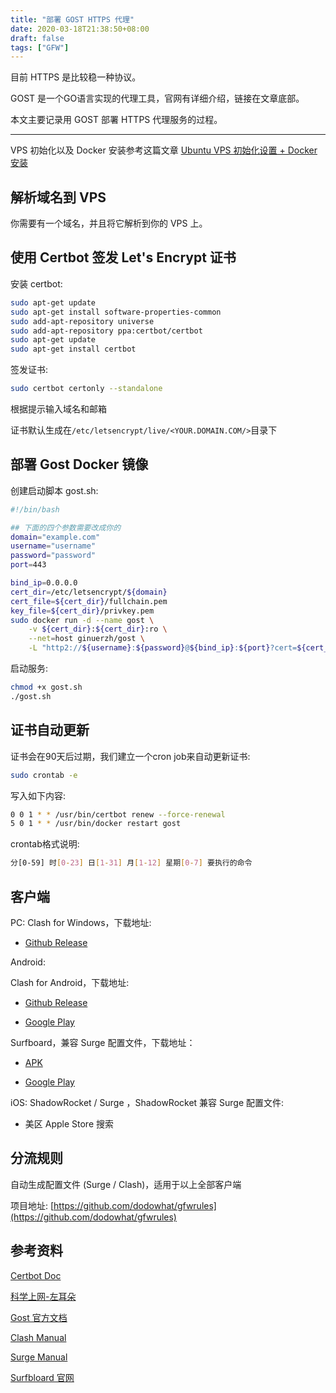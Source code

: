 ```yaml
---
title: "部署 GOST HTTPS 代理"
date: 2020-03-18T21:38:50+08:00
draft: false
tags: ["GFW"]
---
```


目前 HTTPS 是比较稳一种协议。

GOST 是一个GO语言实现的代理工具，官网有详细介绍，链接在文章底部。

本文主要记录用 GOST 部署 HTTPS 代理服务的过程。

---

VPS 初始化以及 Docker 安装参考这篇文章 [Ubuntu VPS 初始化设置 + Docker安装](/posts/ubuntu-server-initiation-and-docker-installation)

## 解析域名到 VPS

你需要有一个域名，并且将它解析到你的 VPS 上。

## 使用 Certbot 签发 Let's Encrypt 证书

安装 certbot:

```bash
sudo apt-get update
sudo apt-get install software-properties-common
sudo add-apt-repository universe
sudo add-apt-repository ppa:certbot/certbot
sudo apt-get update
sudo apt-get install certbot
```

签发证书:

```bash
sudo certbot certonly --standalone
```

根据提示输入域名和邮箱

证书默认生成在`/etc/letsencrypt/live/<YOUR.DOMAIN.COM/>`目录下

## 部署 Gost Docker 镜像

创建启动脚本 gost.sh:

```bash
#!/bin/bash

## 下面的四个参数需要改成你的
domain="example.com"
username="username"
password="password"
port=443

bind_ip=0.0.0.0
cert_dir=/etc/letsencrypt/${domain}
cert_file=${cert_dir}/fullchain.pem
key_file=${cert_dir}/privkey.pem
sudo docker run -d --name gost \
    -v ${cert_dir}:${cert_dir}:ro \
    --net=host ginuerzh/gost \
    -L "http2://${username}:${password}@${bind_ip}:${port}?cert=${cert_file}&key=${key_file}"
```

启动服务:

```bash
chmod +x gost.sh
./gost.sh
```

## 证书自动更新

证书会在90天后过期，我们建立一个cron job来自动更新证书:

```bash
sudo crontab -e
```

写入如下内容:

```bash
0 0 1 * * /usr/bin/certbot renew --force-renewal
5 0 1 * * /usr/bin/docker restart gost
```

crontab格式说明:

```bash
分[0-59] 时[0-23] 日[1-31] 月[1-12] 星期[0-7] 要执行的命令
```

## 客户端

PC: Clash for Windows，下载地址:

*  [Github Release](https://github.com/Fndroid/clash_for_windows_pkg/releases)

Android:

Clash for Android，下载地址:

* [Github Release](https://github.com/Kr328/ClashForAndroid/releases)

* [Google Play](https://play.google.com/store/apps/details?id=com.github.kr328.clash)

Surfboard，兼容 Surge 配置文件，下载地址：

* [APK](https://apkpure.com/surfboard/com.getsurfboard)

* [Google Play](https://play.google.com/store/apps/details?id=com.getsurfboard)

iOS: ShadowRocket / Surge ，ShadowRocket 兼容 Surge 配置文件:

* 美区 Apple Store 搜索

## 分流规则

自动生成配置文件 (Surge / Clash)，适用于以上全部客户端

项目地址: [https://github.com/dodowhat/gfwrules](https://github.com/dodowhat/gfwrules)

## 参考资料

[Certbot Doc](https://certbot.eff.org/lets-encrypt/ubuntubionic-other)

[科学上网-左耳朵](https://haoel.github.io/)

[Gost 官方文档](https://docs.ginuerzh.xyz/gost/tls/)

[Clash Manual](https://github.com/Dreamacro/clash)

[Surge Manual](https://manual.nssurge.com/)

[Surfbloard 官网](https://manual.getsurfboard.com/)
